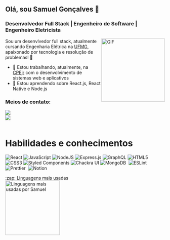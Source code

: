 ## Olá, sou Samuel Gonçalves 👋
### Desenvolvedor Full Stack | Engenheiro de Software | Engenheiro Eletricista

<img align="right" alt="GIF" src="https://media3.giphy.com/media/26tn33aiTi1jkl6H6/giphy.gif?cid=ecf05e476lu1e48w9epfh64ftw7urju7aeqcp2cma1ope2j3&ep=v1_gifs_search&rid=giphy.gif&ct=g" width="200" />

Sou um desenvlvedor full stack, atualmente cursando Engenharia Elétrica na <a href="https://www.ufmg.br/">UFMG</a>, apaixonado por tecnologia e resolução de problemas! 💪

- 🔭 Estou trabalhando, atualmente, na <a href="https://cpejr.com//">CPEjr</a> com o desenvolvimento de sistemas web e aplicativos
- 🌱 Estou aprendendo sobre React.js, React Native e Node.js

### Meios de contato: 
<a href="https://www.linkedin.com/in/samuel-gon%C3%A7alvesz/" target="_blank"><img loading="lazy" src="https://img.shields.io/badge/-LinkedIn-%230077B5?style=for-the-badge&logo=linkedin&logoColor=white" target="_blank"></a>   
<a href = "mailto:samuelfelipeif@gmail.com"><img loading="lazy" src="https://img.shields.io/badge/Gmail-D14836?style=for-the-badge&logo=gmail&logoColor=white" target="_blank"></a>
<br>
<br>

# Habilidades e conhecimentos

  ![React](https://img.shields.io/badge/react-%2320232a.svg?style=for-the-badge&logo=react&logoColor=%2361DAFB)
  ![JavaScript](https://img.shields.io/badge/javascript-%23323330.svg?style=for-the-badge&logo=javascript&logoColor=%23F7DF1E)
  ![NodeJS](https://img.shields.io/badge/node.js-6DA55F?style=for-the-badge&logo=node.js&logoColor=white)
  ![Express.js](https://img.shields.io/badge/express.js-%23404d59.svg?style=for-the-badge&logo=express&logoColor=%2361DAFB)
  ![GraphQL](https://img.shields.io/badge/GraphQl-E10098?style=for-the-badge&logo=graphql&logoColor=white)
  ![HTML5](https://img.shields.io/badge/html5-%23E34F26.svg?style=for-the-badge&logo=html5&logoColor=white)
  ![CSS3](https://img.shields.io/badge/css3-%231572B6.svg?style=for-the-badge&logo=css3&logoColor=white)
  ![Styled Components](https://img.shields.io/badge/styled--components-DB7093?style=for-the-badge&logo=styled-components&logoColor=white)
  ![Chackra UI](https://img.shields.io/badge/Chakra--UI-319795?style=for-the-badge&logo=chakra-ui&logoColor=white)
  ![MongoDB](https://img.shields.io/badge/MongoDB-000?style=for-the-badge&logo=mongodb)&nbsp;
  ![ESLint](https://img.shields.io/badge/ESLint-4B3263?style=for-the-badge&logo=eslint&logoColor=white)
  ![Prettier](https://img.shields.io/badge/-Prettier-000?style=for-the-badge&logo=prettier)&nbsp;
  ![Notion](https://img.shields.io/badge/Notion-%23000000.svg?style=for-the-badge&logo=notion&logoColor=white)


<div>:zap: Linguagens mais usadas</div>
<img height="172em" alt="Linguagens mais usadas por Samuel" src="https://github-readme-stats.vercel.app/api/top-langs/?username=SamuelFVG&layout=compact&langs_count=10&theme=rose_pine&bg_color"/>
